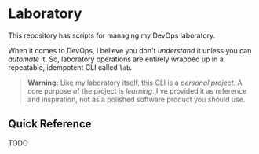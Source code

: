 # Laboratory

This repository has scripts for managing my DevOps laboratory.

When it comes to DevOps, I believe you don't _understand_ it unless you can _automate_ it. So, laboratory operations are entirely wrapped up in a repeatable, idempotent CLI called `lab`.

> **Warning:** Like my laboratory itself, this CLI is a _personal project_. A core purpose of the project is _learning_. I've provided it as reference and inspiration, not as a polished software product you should use.

## Quick Reference

TODO